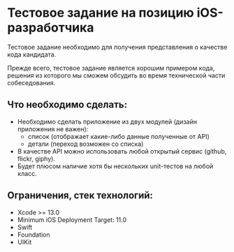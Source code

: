 # Тестовое задание на позицию iOS-разработчика

Тестовое задание необходимо для получения представления о качестве кода кандидата. 

Прежде всего, тестовое задание является хорошим примером кода, решения из которого мы сможем обсудить во время технической части собеседования.

## Что необходимо сделать:

* Необходимо сделать приложение из двух модулей (дизайн приложения не важен): 
  * список (отображает какие-либо данные полученные от API)
  * детали (переход возможен со списка)
* В качестве API можно использовать любой открытый сервис (github, flickr, giphy).
* Будет плюсом наличие хотя бы нескольких unit-тестов на любой класс.

## Ограничения, стек технологий:

* Xcode >= 13.0
* Minimum iOS Deployment Target: 11.0
* Swift 
* Foundation
* UIKit
